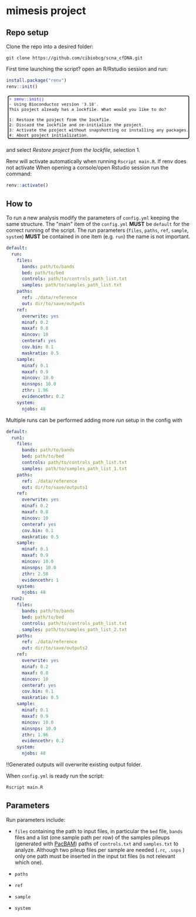 # mimesis project


## Repo setup

Clone the repo into a desired folder:

```
git clone https://github.com/cibiobcg/scna_cfDNA.git
```

First time launching the script?
open an R/Rstudio session and run:

```R
install.package("renv")
renv::init()
```

<img src="img/renv_init.png" width=640>

and select *Restore project from the lockfile*, selection 1.

Renv will activate automatically when running ```Rscript main.R```.
If renv does not activate When opening a console/open Rstudio session run the command:

```R
renv::activate()
```


## How to

To run a new analysis modify the parameters of ```config.yml``` keeping the same structure.
The "main" item of the ```config.yml``` **MUST** be ```default``` for the correct running of the script.
The run parameters (```files```, ```paths```, ```ref```, ```sample```, ```system```) **MUST** be contained in one item (e.g. ```run```) the name is not important. 


```yaml
default:
  run:
    files:
      bands: path/to/bands
      bed: path/to/bed
      controls: path/to/controls_path_list.txt
      samples: path/to/samples_path_list.txt
    paths:
      ref: ./data/reference
      out: dir/to/save/outputs
    ref:
      overwrite: yes
      minaf: 0.2
      maxaf: 0.8
      mincov: 10
      centeraf: yes
      cov.bin: 0.1
      maskratio: 0.5
    sample:
      minaf: 0.1
      maxaf: 0.9
      mincov: 10.0
      minsnps: 10.0
      zthr: 1.96
      evidencethr: 0.2
    system:
      njobs: 48
```

Multiple runs can be performed adding more *run* setup in the config with <different names>


```yaml
default:
  run1:
    files:
      bands: path/to/bands
      bed: path/to/bed
      controls: path/to/controls_path_list.txt
      samples: path/to/samples_path_list_1.txt
    paths:
      ref: ./data/reference
      out: dir/to/save/outputs1
    ref:
      overwrite: yes
      minaf: 0.2
      maxaf: 0.8
      mincov: 10
      centeraf: yes
      cov.bin: 0.1
      maskratio: 0.5
    sample:
      minaf: 0.1
      maxaf: 0.9
      mincov: 10.0
      minsnps: 10.0
      zthr: 2.58
      evidencethr: 1
    system:
      njobs: 48
  run2:
    files:
      bands: path/to/bands
      bed: path/to/bed
      controls: path/to/controls_path_list.txt
      samples: path/to/samples_path_list_2.txt
    paths:
      ref: ./data/reference
      out: dir/to/save/outputs2
    ref:
      overwrite: yes
      minaf: 0.2
      maxaf: 0.8
      mincov: 10
      centeraf: yes
      cov.bin: 0.1
      maskratio: 0.5
    sample:
      minaf: 0.1
      maxaf: 0.9
      mincov: 10.0
      minsnps: 10.0
      zthr: 1.96
      evidencethr: 0.2
    system:
      njobs: 48
```

!!Generated outputs will overwrite existing output folder. 

When ```config.yml``` is ready run the script:

```bash
Rscript main.R
```


## Parameters

Run parameters include:

* ```files``` containing the path to input files, in particular the ```bed``` file, ```bands``` files and a list (one sample path per row) of the samples pileups (generated with [PacBAM](https://bitbucket.org/CibioBCG/pacbam/src/master/)) paths of ```controls.txt``` and ```samples.txt``` to analyze. Although two pileup files per sample are needed (```.rc```, ```.snps``` ) only one path must be inserted in the input txt files (is not relevant which one).

* ```paths```

* ```ref```

* ```sample```

* ```system```
        



